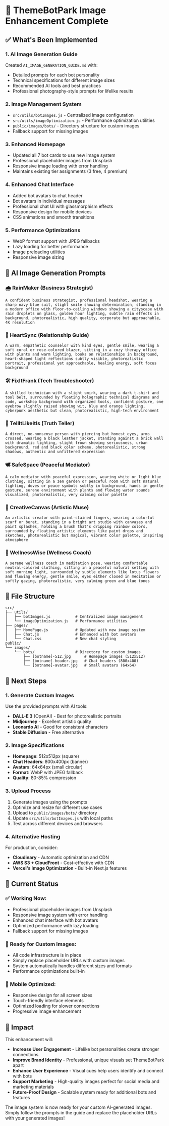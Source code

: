 # 🎨 ThemeBotPark Image Enhancement Complete

## ✅ What's Been Implemented

### 1. **AI Image Generation Guide**
Created `AI_IMAGE_GENERATION_GUIDE.md` with:
- Detailed prompts for each bot personality
- Technical specifications for different image sizes
- Recommended AI tools and best practices
- Professional photography-style prompts for lifelike results

### 2. **Image Management System**
- `src/utils/botImages.js` - Centralized image configuration
- `src/utils/imageOptimization.js` - Performance optimization utilities
- `public/images/bots/` - Directory structure for custom images
- Fallback support for missing images

### 3. **Enhanced Homepage**
- Updated all 7 bot cards to use new image system
- Professional placeholder images from Unsplash
- Responsive image loading with error handling
- Maintains existing tier assignments (3 free, 4 premium)

### 4. **Enhanced Chat Interface**
- Added bot avatars to chat header
- Bot avatars in individual messages
- Professional chat UI with glassmorphism effects
- Responsive design for mobile devices
- CSS animations and smooth transitions

### 5. **Performance Optimizations**
- WebP format support with JPEG fallbacks
- Lazy loading for better performance
- Image preloading utilities
- Responsive image sizing

## 🎯 AI Image Generation Prompts

### 🌧️ RainMaker (Business Strategist)
```
A confident business strategist, professional headshot, wearing a sharp navy blue suit, slight smile showing determination, standing in a modern office with floor-to-ceiling windows showing a cityscape with rain droplets on glass, golden hour lighting, subtle rain effects in background, photorealistic, high quality, corporate but approachable, 4K resolution
```

### 💓 HeartSync (Relationship Guide)
```
A warm, empathetic counselor with kind eyes, gentle smile, wearing a soft coral or rose-colored blazer, sitting in a cozy therapy office with plants and warm lighting, books on relationships in background, heart-shaped light reflections subtly visible, photorealistic portrait, professional yet approachable, healing energy, soft focus background
```

### 🛠️ FixItFrank (Tech Troubleshooter)
```
A skilled technician with a slight smirk, wearing a dark t-shirt and tool belt, surrounded by floating holographic technical diagrams and code, workshop background with organized tools, confident posture, one eyebrow slightly raised showing wit, blue and orange lighting, cyberpunk aesthetic but clean, photorealistic, high-tech environment
```

### 🧨 TellItLikeItIs (Truth Teller)
```
A direct, no-nonsense person with piercing but honest eyes, arms crossed, wearing a black leather jacket, standing against a brick wall with dramatic lighting, slight frown showing seriousness, urban background, red and black color scheme, photorealistic, strong shadows, authentic and unfiltered expression
```

### 🕊️ SafeSpace (Peaceful Mediator)
```
A calm mediator with peaceful expression, wearing white or light blue clothing, sitting in a zen garden or peaceful room with soft natural lighting, doves or peace symbols subtly in background, hands in gentle gesture, serene environment with plants and flowing water sounds visualized, photorealistic, very calming color palette
```

### 🎨 CreativeCanvas (Artistic Muse)
```
An artistic creator with paint-stained fingers, wearing a colorful scarf or beret, standing in a bright art studio with canvases and paint splashes, holding a brush that's dripping rainbow colors, surrounded by floating artistic elements like paint drops and sketches, photorealistic but magical, vibrant color palette, inspiring atmosphere
```

### 🧘 WellnessWise (Wellness Coach)
```
A serene wellness coach in meditation pose, wearing comfortable neutral-colored clothing, sitting in a peaceful natural setting with soft morning light, surrounded by subtle elements like lotus flowers and flowing energy, gentle smile, eyes either closed in meditation or softly gazing, photorealistic, very calming green and blue tones
```

## 📁 File Structure

```
src/
├── utils/
│   ├── botImages.js           # Centralized image management
│   └── imageOptimization.js   # Performance utilities
├── pages/
│   ├── HomePage.js            # Updated with new image system
│   ├── Chat.js                # Enhanced with bot avatars
│   └── Chat.css               # New chat styling
public/
└── images/
    └── bots/                  # Directory for custom images
        ├── [botname]-512.jpg      # Homepage images (512x512)
        ├── [botname]-header.jpg   # Chat headers (800x400)
        └── [botname]-avatar.jpg   # Small avatars (64x64)
```

## 🔄 Next Steps

### 1. **Generate Custom Images**
Use the provided prompts with AI tools:
- **DALL-E 3** (OpenAI) - Best for photorealistic portraits
- **Midjourney** - Excellent artistic quality
- **Leonardo AI** - Good for consistent characters
- **Stable Diffusion** - Free alternative

### 2. **Image Specifications**
- **Homepage**: 512x512px (square)
- **Chat Headers**: 800x400px (banner)
- **Avatars**: 64x64px (small circular)
- **Format**: WebP with JPEG fallback
- **Quality**: 80-85% compression

### 3. **Upload Process**
1. Generate images using the prompts
2. Optimize and resize for different use cases
3. Upload to `public/images/bots/` directory
4. Update `src/utils/botImages.js` with local paths
5. Test across different devices and browsers

### 4. **Alternative Hosting**
For production, consider:
- **Cloudinary** - Automatic optimization and CDN
- **AWS S3 + CloudFront** - Cost-effective with CDN
- **Vercel's Image Optimization** - Built-in Next.js features

## 🎨 Current Status

### ✅ **Working Now:**
- Professional placeholder images from Unsplash
- Responsive image system with error handling
- Enhanced chat interface with bot avatars
- Optimized performance with lazy loading
- Fallback support for missing images

### 🔄 **Ready for Custom Images:**
- All code infrastructure is in place
- Simply replace placeholder URLs with custom images
- System automatically handles different sizes and formats
- Performance optimizations built-in

### 📱 **Mobile Optimized:**
- Responsive design for all screen sizes
- Touch-friendly interface elements
- Optimized loading for slower connections
- Progressive image enhancement

## 🚀 Impact

This enhancement will:
- **Increase User Engagement** - Lifelike bot personalities create stronger connections
- **Improve Brand Identity** - Professional, unique visuals set ThemeBotPark apart
- **Enhance User Experience** - Visual cues help users identify and connect with bots
- **Support Marketing** - High-quality images perfect for social media and marketing materials
- **Future-Proof Design** - Scalable system ready for additional bots and features

The image system is now ready for your custom AI-generated images. Simply follow the prompts in the guide and replace the placeholder URLs with your generated images!
